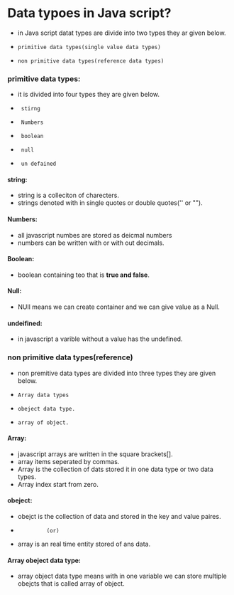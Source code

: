 # Data typoes in Java script?
- in Java script datat types are divide into two types they ar given below.
-     primitive data types(single value data types)
-     non primitive data types(reference data types)

### primitive data types:
- it is divided into four types they are given below.
-      stirng
-      Numbers
-      boolean
-      null
-      un defained

#### string:
- string is a colleciton of charecters.
- strings denoted with in single quotes or double quotes('' or "").
#### Numbers:
- all javascript numbes are stored as deicmal numbers 
- numbers can be written with or with out decimals.
#### Boolean:
- boolean containing teo that is **true and false**.
#### Null:
- NUll means we can create container and we can give value as a Null.
#### undeifined:
- in javascript a varible without a value has the undefined.
### non primitive data types(reference)
- non premitive data types are divided into three types they are given below.
-     Array data types
-     obeject data type.
-     array of object.

#### Array:
- javascript arrays are written in the square brackets[].
- array items seperated by commas.
- Array is the collection of dats stored it in one data type or two data types.
- Array index start from zero.
#### obeject:
- obejct is the collection of data and stored in the key and value paires.
-              (or)
- array is an real time entity stored of ans data.
#### Array obeject data type:
- array object data type means with in one variable we can store multiple obejcts that is called array of object.
